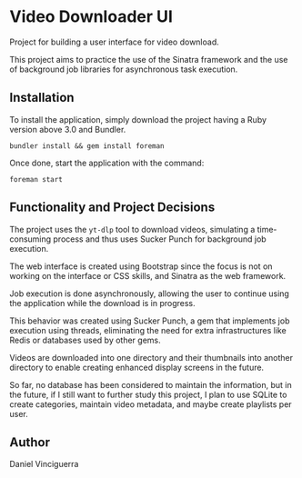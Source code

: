 # Video Downloader UI

Project for building a user interface for video download.

This project aims to practice the use of the Sinatra framework and the use of background job libraries for asynchronous task execution.

## Installation

To install the application, simply download the project having a Ruby version above 3.0 and Bundler.

`bundler install && gem install foreman`

Once done, start the application with the command:

`foreman start`

## Functionality and Project Decisions

The project uses the `yt-dlp` tool to download videos, simulating a time-consuming process and thus uses Sucker Punch for background job execution.

The web interface is created using Bootstrap since the focus is not on working on the interface or CSS skills, and Sinatra as the web framework.

Job execution is done asynchronously, allowing the user to continue using the application while the download is in progress.

This behavior was created using Sucker Punch, a gem that implements job execution using threads, eliminating the need for extra infrastructures like Redis or databases used by other gems.

Videos are downloaded into one directory and their thumbnails into another directory to enable creating enhanced display screens in the future.

So far, no database has been considered to maintain the information, but in the future, if I still want to further study this project, I plan to use SQLite to create categories, maintain video metadata, and maybe create playlists per user.

## Author

Daniel Vinciguerra
